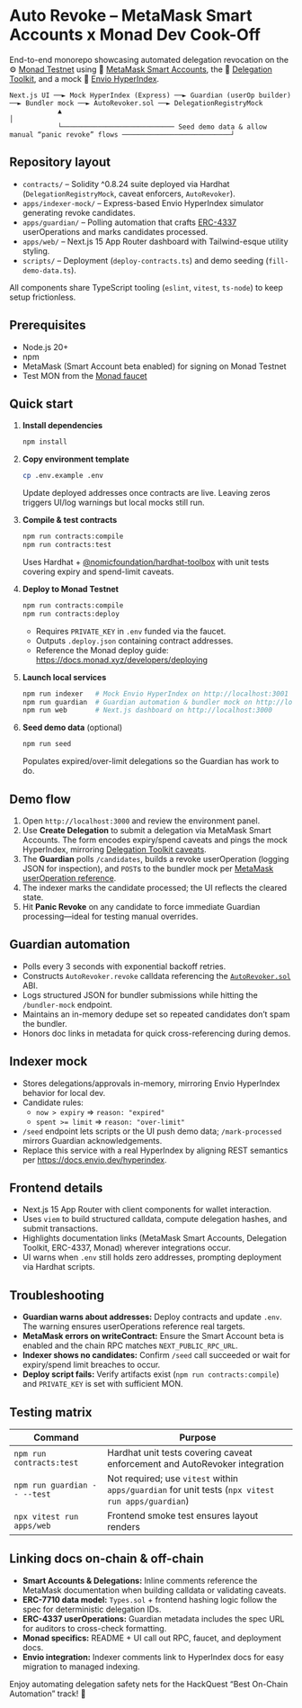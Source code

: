 # Auto Revoke – MetaMask Smart Accounts x Monad Dev Cook-Off

End-to-end monorepo showcasing automated delegation revocation on the ⚙️ [Monad Testnet](https://docs.monad.xyz/) using 🦊 [MetaMask Smart Accounts](https://docs.metamask.io/smart-accounts/overview/), the 🧰 [Delegation Toolkit](https://docs.metamask.io/delegation-toolkit/concepts/smart-accounts/), and a mock 📡 [Envio HyperIndex](https://docs.envio.dev/hyperindex).

```
Next.js UI ──► Mock HyperIndex (Express) ──► Guardian (userOp builder) ──► Bundler mock ──► AutoRevoker.sol ──► DelegationRegistryMock
            ▲                                                                                                          │
            └──────────────────────────── Seed demo data & allow manual “panic revoke” flows ───────────────────────────┘
```

## Repository layout

- `contracts/` – Solidity ^0.8.24 suite deployed via Hardhat (`DelegationRegistryMock`, caveat enforcers, `AutoRevoker`).
- `apps/indexer-mock/` – Express-based Envio HyperIndex simulator generating revoke candidates.
- `apps/guardian/` – Polling automation that crafts [ERC-4337](https://eips.ethereum.org/EIPS/eip-4337) userOperations and marks candidates processed.
- `apps/web/` – Next.js 15 App Router dashboard with Tailwind-esque utility styling.
- `scripts/` – Deployment (`deploy-contracts.ts`) and demo seeding (`fill-demo-data.ts`).

All components share TypeScript tooling (`eslint`, `vitest`, `ts-node`) to keep setup frictionless.

## Prerequisites

- Node.js 20+
- npm
- MetaMask (Smart Account beta enabled) for signing on Monad Testnet
- Test MON from the [Monad faucet](https://faucet.monad.xyz/)

## Quick start

1. **Install dependencies**
   ```bash
   npm install
   ```

2. **Copy environment template**
   ```bash
   cp .env.example .env
   ```
   Update deployed addresses once contracts are live. Leaving zeros triggers UI/log warnings but local mocks still run.

3. **Compile & test contracts**
   ```bash
   npm run contracts:compile
   npm run contracts:test
   ```
   Uses Hardhat + [@nomicfoundation/hardhat-toolbox](https://hardhat.org/) with unit tests covering expiry and spend-limit caveats.

4. **Deploy to Monad Testnet**
   ```bash
   npm run contracts:compile
   npm run contracts:deploy
   ```
   - Requires `PRIVATE_KEY` in `.env` funded via the faucet.
   - Outputs `.deploy.json` containing contract addresses.
   - Reference the Monad deploy guide: https://docs.monad.xyz/developers/deploying

5. **Launch local services**
   ```bash
   npm run indexer   # Mock Envio HyperIndex on http://localhost:3001
   npm run guardian  # Guardian automation & bundler mock on http://localhost:3002
   npm run web       # Next.js dashboard on http://localhost:3000
   ```

6. **Seed demo data** (optional)
   ```bash
   npm run seed
   ```
   Populates expired/over-limit delegations so the Guardian has work to do.

## Demo flow

1. Open `http://localhost:3000` and review the environment panel.
2. Use **Create Delegation** to submit a delegation via MetaMask Smart Accounts. The form encodes expiry/spend caveats and pings the mock HyperIndex, mirroring [Delegation Toolkit caveats](https://docs.metamask.io/delegation-toolkit/concepts/smart-accounts/).
3. The **Guardian** polls `/candidates`, builds a revoke userOperation (logging JSON for inspection), and `POST`s to the bundler mock per [MetaMask userOperation reference](https://docs.metamask.io/smart-accounts/overview/).
4. The indexer marks the candidate processed; the UI reflects the cleared state.
5. Hit **Panic Revoke** on any candidate to force immediate Guardian processing—ideal for testing manual overrides.

## Guardian automation

- Polls every 3 seconds with exponential backoff retries.
- Constructs `AutoRevoker.revoke` calldata referencing the [`AutoRevoker.sol`](contracts/AutoRevoker.sol) ABI.
- Logs structured JSON for bundler submissions while hitting the `/bundler-mock` endpoint.
- Maintains an in-memory dedupe set so repeated candidates don’t spam the bundler.
- Honors doc links in metadata for quick cross-referencing during demos.

## Indexer mock

- Stores delegations/approvals in-memory, mirroring Envio HyperIndex behavior for local dev.
- Candidate rules:
  - `now > expiry` ⇒ `reason: "expired"`
  - `spent >= limit` ⇒ `reason: "over-limit"`
- `/seed` endpoint lets scripts or the UI push demo data; `/mark-processed` mirrors Guardian acknowledgements.
- Replace this service with a real HyperIndex by aligning REST semantics per https://docs.envio.dev/hyperindex.

## Frontend details

- Next.js 15 App Router with client components for wallet interaction.
- Uses `viem` to build structured calldata, compute delegation hashes, and submit transactions.
- Highlights documentation links (MetaMask Smart Accounts, Delegation Toolkit, ERC-4337, Monad) wherever integrations occur.
- UI warns when `.env` still holds zero addresses, prompting deployment via Hardhat scripts.

## Troubleshooting

- **Guardian warns about addresses:** Deploy contracts and update `.env`. The warning ensures userOperations reference real targets.
- **MetaMask errors on writeContract:** Ensure the Smart Account beta is enabled and the chain RPC matches `NEXT_PUBLIC_RPC_URL`.
- **Indexer shows no candidates:** Confirm `/seed` call succeeded or wait for expiry/spend limit breaches to occur.
- **Deploy script fails:** Verify artifacts exist (`npm run contracts:compile`) and `PRIVATE_KEY` is set with sufficient MON.

## Testing matrix

| Command | Purpose |
| --- | --- |
| `npm run contracts:test` | Hardhat unit tests covering caveat enforcement and AutoRevoker integration |
| `npm run guardian -- --test` | Not required; use `vitest` within `apps/guardian` for unit tests (`npx vitest run apps/guardian`) |
| `npx vitest run apps/web` | Frontend smoke test ensures layout renders |

## Linking docs on-chain & off-chain

- **Smart Accounts & Delegations:** Inline comments reference the MetaMask documentation when building calldata or validating caveats.
- **ERC-7710 data model:** `Types.sol` + frontend hashing logic follow the spec for deterministic delegation IDs.
- **ERC-4337 userOperations:** Guardian metadata includes the spec URL for auditors to cross-check formatting.
- **Monad specifics:** README + UI call out RPC, faucet, and deployment docs.
- **Envio integration:** Indexer comments link to HyperIndex docs for easy migration to managed indexing.

Enjoy automating delegation safety nets for the HackQuest “Best On-Chain Automation” track! 🚀
